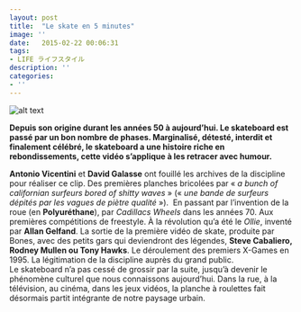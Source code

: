 ```yaml
---
layout: post
title:  "Le skate en 5 minutes"
image: ''
date:   2015-02-22 00:06:31
tags:
- LIFE ライフスタイル
description: ''
categories:
- ''
---
```




![alt text](https://dopekultur.files.wordpress.com/2015/02/brief-history-skateboarding.jpg)

**Depuis son origine durant les  années 50 à aujourd’hui. Le skateboard est passé par un bon nombre de  phases. Marginalisé, détesté, interdit et finalement célébré, le  skateboard a une histoire riche en rebondissements, cette vidéo s’applique à les retracer avec humour.**

**Antonio Vicentini** et **David Galasse** ont fouillé les archives de la discipline pour réaliser ce clip. Des premières planches bricolées par « _a bunch of californian surfeurs bored of shitty waves_ » (« _une bande de surfeurs dépités par les vagues de piètre qualité_ »).  En passant par l’invention de la roue (en **Polyuréthane**), par _Cadillacs Wheels_ dans les années 70. Aux premières compétitions de freestyle. À la révolution qu’a été le _Ollie_, inventé par **Allan Gelfand**. La sortie de la première vidéo de skate, produite par Bones, avec des petits gars qui deviendront des légendes, **Steve Cabaliero, Rodney Mullen ou Tony Hawks**. Le déroulement des premiers X-Games en 1995. La légitimation de la discipline auprès du grand public.  
Le skateboard n’a pas cessé de grossir par la suite, jusqu’à devenir  le phénomène culturel que nous connaissons aujourd’hui. Dans la rue, à  la télévision, au cinéma, dans les jeux vidéos, la planche à roulettes fait désormais partit intégrante de notre paysage urbain.
